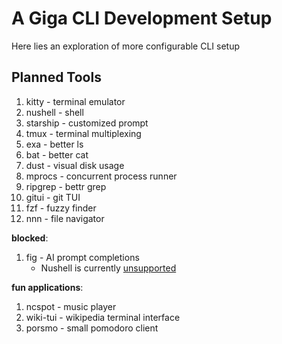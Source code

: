 # A Giga CLI Development Setup

Here lies an exploration of more configurable CLI setup

## Planned Tools

1. kitty    - terminal emulator
2. nushell  - shell
3. starship - customized prompt
4. tmux     - terminal multiplexing
5. exa      - better ls
6. bat      - better cat
7. dust     - visual disk usage
8. mprocs   - concurrent process runner
9. ripgrep  - bettr grep
10. gitui   - git TUI
11. fzf     - fuzzy finder
12. nnn     - file navigator

**blocked**:
1. fig      - AI prompt completions
    - Nushell is currently [unsupported](https://github.com/withfig/fig/issues/879)

**fun applications**:
1. ncspot   - music player
2. wiki-tui - wikipedia terminal interface
3. porsmo   - small pomodoro client

